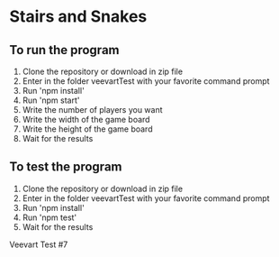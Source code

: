 # Stairs and Snakes

## To run the program
1. Clone the repository or download in zip file
2. Enter in the folder veevartTest with your favorite command prompt
3. Run 'npm install'
4. Run 'npm start'
5. Write the number of players you want
6. Write the width of the game board
7. Write the height of the game board
8. Wait for the results

## To test the program
1. Clone the repository or download in zip file
2. Enter in the folder veevartTest with your favorite command prompt
3. Run 'npm install'
4. Run 'npm test'
5. Wait for the results

Veevart Test #7 
